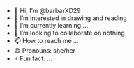 - 👋 Hi, I’m @barbarXD29
- 👀 I’m interested in drawing and reading
- 🌱 I’m currently learning ...
- 💞️ I’m looking to collaborate on nothing
- 📫 How to reach me ...
- 😄 Pronouns: she/her
- ⚡ Fun fact: ...

<!---
barbarXD29/barbarXD29 is a ✨ special ✨ repository because its `README.md` (this file) appears on your GitHub profile.
You can click the Preview link to take a look at your changes.
--->
